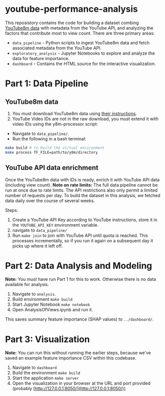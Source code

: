 # youtube-performance-analysis

This reposistory contains the code for building a dataset combing [YouTube8m data](https://research.google.com/youtube8m/) with metadata from the YouTube API, and analyzing the factors that contribute most to view count. There are three primary areas:
* `data_pipeline` - Python scripts to ingest YouTube8m data and fetch associated metadata from the YouTube API. 
* `exploratory_analysis` - Jupyter Notebooks to explore and analyze the data for feature importance.
* `dashboard` - Contains the HTML source for the interactive visualization.

# Part 1: Data Pipeline

## YouTube8m data
1) You must download YouTube8m data using [their instructions](https://research.google.com/youtube8m/download.html).
2) YouTube Video IDs are not in the raw download, you must extend it with video IDs using the y8m-processor script:
  * Navigate to `data_pipeline/`.
  * Run the following in a bash terminal:
```bash
make build # to build the virtual environment
make process TF_FILE=path/to/y8m/directory
```

## YouTube API data enrichment
Once the YouTube8m data with IDs is ready, enrich it with YouTube API data (including view count). **Note on rate limits:** The full data pipeline cannot be run at once due to rate limits. The API restrictions also only permit a limited number of requests per day. To build the dataset in this analysis, we fetched data daily over the course of several weeks.

Steps:

1) Create a YouTube API Key according to YouTube instructions, store it in the `YOUTUBE_API_KEY` environment variable. 
2) navigate to `data_pipeline/`
3) Run `make join` to join with YouTube API until quota is reached. This processes incrementally, so if you run it again on a subsequent day it picks up where it left off.

# Part 2: Data Analysis and Modeling
**Note:** You _must_ have run Part 1 for this to work. Otherwise there is no data available for analysis.

1) Navigate to `analysis`.
2) Build environment `make build`
3) Start Jupyter Notebook `make notebook`
4) Open AnalysisOfViews.ipynb and run it.

This saves summary feature importance (SHAP values) to `../dashboard/`.

# Part 3: Visualization
**Note:** You can run this without running the earlier steps, because we've saved an example feature importance CSV within this codebase.

1) Navigate to `dashboard`
2) Build the environment `make build`
3) Start the application `make server`
4) Open the visualization in your browser at the URL and port provided (probably [http://127.0.0.1:8050/](http://127.0.0.1:8050/))

